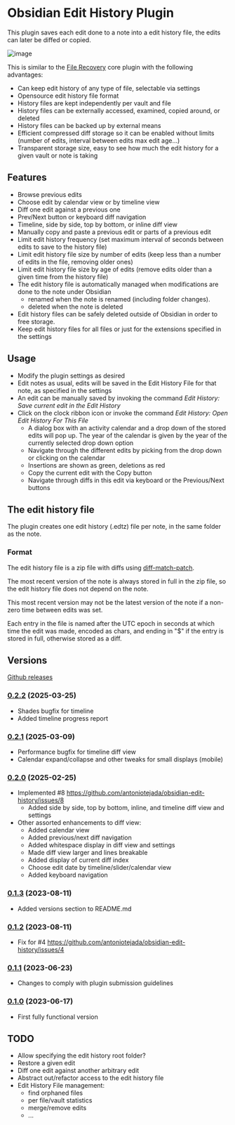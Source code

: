 # Obsidian Edit History Plugin

This plugin saves each edit done to a note into a edit history file, the edits can later be diffed or copied.

![image](https://github.com/user-attachments/assets/e02be307-6945-46af-a8c0-02adbc48212d)

This is similar to the [File Recovery](https://help.obsidian.md/Plugins/File+recovery) core plugin with the following advantages:
- Can keep edit history of any type of file, selectable via settings
- Opensource edit history file format
- History files are kept independently per vault and file
- History files can be externally accessed, examined, copied around, or deleted
- History files can be backed up by external means
- Efficient compressed diff storage so it can be enabled without limits (number of edits, interval between edits max edit age...)
- Transparent storage size, easy to see how much the edit history for a given vault or note is taking

## Features

- Browse previous edits
- Choose edit by calendar view or by timeline view
- Diff one edit against a previous one
- Prev/Next button or keyboard diff navigation
- Timeline, side by side, top by bottom, or inline diff view
- Manually copy and paste a previous edit or parts of a previous edit
- Limit edit history frequency (set maximum interval of seconds between edits to save to the history file)
- Limit edit history file size by number of edits (keep less than a number of edits in the file, removing older ones)
- Limit edit history file size by age of edits (remove edits older than a given time from the history file)
- The edit history file is automatically managed when modifications are done to the note under Obsidian
  - renamed when the note is renamed (including folder changes).
  - deleted when the note is deleted
- Edit history files can be safely deleted outside of Obsidian in order to free storage.
- Keep edit history files for all files or just for the extensions specified in the settings


## Usage

- Modify the plugin settings as desired
- Edit notes as usual, edits will be saved in the Edit History File for that note, as specified in the settings
- An edit can be manually saved by invoking the command *Edit History: Save current edit in the Edit History*
- Click on the clock ribbon icon or invoke the command *Edit History: Open Edit History For This File*
  - A dialog box with an activity calendar and a drop down of the stored edits will pop up. The year of the calendar is given by the year of the currently selected drop down option
  - Navigate through the different edits by picking from the drop down or clicking on the calendar
  - Insertions are shown as green, deletions as red
  - Copy the current edit with the Copy button
  - Navigate through diffs in this edit via keyboard or the Previous/Next buttons

## The edit history file

The plugin creates one edit history (.edtz) file per note, in the same folder as the note. 

### Format

The edit history file is a zip file with diffs using [diff-match-patch](https://github.com/google/diff-match-patch).

The most recent version of the note is always stored in full in the zip file, so the edit history file does not depend on the note.

This most recent version may not be the latest version of the note if a non-zero time between edits was set.

Each entry in the file is named after the UTC epoch in seconds at which time the edit was made, encoded as chars, and ending in "$" if the entry is stored in full, otherwise stored as a diff.

## Versions

[Github releases](https://github.com/antoniotejada/obsidian-edit-history/releases)

### [0.2.2](https://github.com/antoniotejada/obsidian-edit-history/releases/tag/0.2.2) (2025-03-25)
- Shades bugfix for timeline
- Added timeline progress report

### [0.2.1](https://github.com/antoniotejada/obsidian-edit-history/releases/tag/0.2.1) (2025-03-09)
- Performance bugfix for timeline diff view
- Calendar expand/collapse and other tweaks for small displays (mobile)

### [0.2.0](https://github.com/antoniotejada/obsidian-edit-history/releases/tag/0.2.0) (2025-02-25)
- Implemented #8 https://github.com/antoniotejada/obsidian-edit-history/issues/8
  - Added side by side, top by bottom, inline, and timeline diff view and settings
- Other assorted enhancements to diff view:
  - Added calendar view
  - Added previous/next diff navigation
  - Added whitespace display in diff view and settings
  - Made diff view larger and lines breakable
  - Added display of current diff index
  - Choose edit date by timeline/slider/calendar view
  - Added keyboard navigation

### [0.1.3](https://github.com/antoniotejada/obsidian-edit-history/releases/tag/0.1.3) (2023-08-11)
- Added versions section to README.md

### [0.1.2](https://github.com/antoniotejada/obsidian-edit-history/releases/tag/0.1.2) (2023-08-11)
- Fix for #4 https://github.com/antoniotejada/obsidian-edit-history/issues/4

### [0.1.1](https://github.com/antoniotejada/obsidian-edit-history/releases/tag/0.1.1) (2023-06-23)
- Changes to comply with plugin submission guidelines

### [0.1.0](https://github.com/antoniotejada/obsidian-edit-history/releases/tag/0.1.2) (2023-06-17)
- First fully functional version

## TODO
- Allow specifying the edit history root folder?
- Restore a given edit
- Diff one edit against another arbitrary edit
- Abstract out/refactor access to the edit history file
- Edit History File management:
  - find orphaned files
  - per file/vault statistics
  - merge/remove edits
  - ...